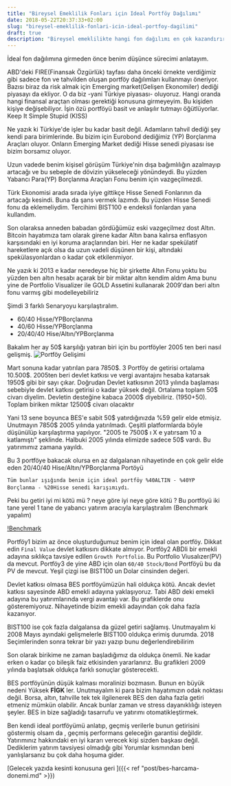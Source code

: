```yaml
---
title: "Bireysel Emeklilik Fonları için Ideal Portföy Dağılımı"
date: 2018-05-22T20:37:33+02:00
slug: "bireysel-emeklilik-fonlari-icin-ideal-portfoy-dagilimi"
draft: true
description: "Bireysel emeklilikte hangi fon dağılımı en çok kazandırır. Uzun vadede nasıl gelirimiz artar"
---
```


İdeal fon dağılımına girmeden önce benim düşünce sürecimi anlatayım.

ABD'deki FIRE(Finansak Özgürlük) tayfası daha önceki örnekte verdiğimiz gibi sadece fon ve tahvilden oluşan portföy dağılımları kullanmayı öneriyor.
Bazısı biraz da risk almak için Emerging market(Gelişen Ekonomiler) dediği piyasayı da ekliyor. O da biz -yani Türkiye piyasası- oluyoruz. Hangi oranda hangi finansal araçtan olması gerektiği konusuna girmeyeyim. Bu kişiden kişiye değişebiliyor. İşin özü portföyü basit ve anlaşılır tutmayı öğütlüyorlar. Keep It Simple Stupid (KISS)

Ne yazık ki Türkiye'de işler bu kadar basit değil. Adamların tahvil dediği şey kendi para birimlerinde. Bu bizim için Eurobond dediğimiz (YP) Borçlanma Araçları oluyor. Onların Emerging Market dediği Hisse senedi piyasası ise bizim borsamız oluyor.

Uzun vadede benim kişisel görüşüm Türkiye'nin dışa bağımlılığın azalmayıp artacağı ve bu sebeple de dövizin yükseleceği yönündeydi. Bu yüzden Yabancı Para(YP) Borçlanma Araçları Fonu benim için vazgeçilmezdi.

Türk Ekonomisi arada sırada iyiye gittikçe Hisse Senedi Fonlarının da artacağı kesindi. Buna da şans vermek lazımdı. Bu yüzden Hisse Senedi fonu da eklemeliydim. Tercihimi BIST100 e endeksli fonlardan yana kullandım.

Son olaraksa anneden babadan gördüğümüz eski vazgeçilmez dost Altın. Bitcoin hayatımıza tam olarak girene kadar Altın bana kalırsa enflasyon karşısındaki en iyi koruma araçlarından biri. Her ne kadar spekülatif hareketlere açık olsa da uzun vadeli düşünen bir kişi, altındaki spekülasyonlardan o kadar çok etkilenmiyor.

Ne yazık ki 2013 e kadar neredeyse hiç bir şirkette Altın Fonu yoktu bu yüzden ben altın hesabı açarak bir bir miktar altın kendim aldım
Ama bunu yine de Portfolio Visualizer ile GOLD Assetini kullanarak 2009'dan beri altın fonu varmış gibi modelleyebiliriz

Şimdi 3 farklı Senaryoyu karşılaştıralım.

* 60/40 Hisse/YPBorçlanma
* 40/60 Hisse/YPBorçlanma
* 20/40/40 Hise/Altın/YPBorçlanma

Bakalım her ay 50$ karşılığı yatıran biri için bu portföyler 2005 ten beri nasıl gelişmiş.
![Portföy Gelişimi](/img/ideal-bes/benchmark.png)

Mart sonuna kadar yatırılan para 7850\$. 3 Portföy de getirisi ortalama 10.500\$. 2005ten beri devlet katkısı ve vergi avantajını hesaba katarsak 1950\$ gibi bir sayı çıkar.  Doğrudan Devlet katkısının 2013 yılında başlaması sebebiyle devlet katkısı getirisi o kadar yüksek değil. Ortalama toplam 50\$ civarı diyelim. Devletin desteğine kabaca 2000\$ diyebiliriz. (1950+50). Toplam biriken miktar 12500\$ civarı olacaktır

Yani 13 sene boyunca BES'e sabit 50\$ yatırdığınızda %59 gelir elde etmişiz. Unutmayın 7850\$ 2005 yılında yatırılmadı. Çeşitli platformlarda böyle düşünülüp karşılaştırma yapılıyor. "2005 te 7500\$ ı X e yatırsam 10 a katlamıştı" şeklinde. Halbuki 2005 yılında elimizde sadece 50\$ vardı. Bu yatırımımız zamana yayıldı.

Bu 3 portföye bakacak olursa en az dalgalanan nihayetinde en çok gelir elde eden  20/40/40 Hise/Altın/YPBorçlanma Portöyü

`Tüm bunlar ışığında benim için ideal portföy %40ALTIN - %40YP Borçlanma - %20Hisse senedi karışımıydı`.

Peki bu getiri iyi mi kötü mü ? neye göre iyi neye göre kötü ? Bu portföyü iki tane yerel 1 tane de yabancı yatırım aracıyla karşılaştıralım (Benchmark yapalım)

[!Benchmark](/img/ideal-bes/benchmark.png)

Portföy1 bizim az önce oluşturduğumuz benim için ideal olan portföy. Dikkat edin `Final Value` devlet katkısını dikkate almıyor.
Portföy2 ABDli bir emekli adayına sıklıkça tavsiye edilen `Growth Portfolio`. Bu Portfolio Viusalızer(PV) da mevcut.
Portföy3 de yine ABD için olan `60/40 Stock/Bond` Portföyü bu da PV de mevcut.
Yeşil çizgi ise BIST100 un Dolar cinsinden değeri.

Devlet katkısı olmasa BES portföyümüzün hali oldukça kötü. Ancak devlet katkısı sayesinde ABD emekli adayına yaklaşıyoruz. Tabi ABD deki emekli adayına bu yatırımlarında vergi avantajı var. Bu grafiklerde onu gösteremiyoruz. Nihayetinde bizim emekli adayından çok daha fazla kazanıyor.

BIST100 ise çok fazla dalgalansa da güzel getiri sağlamış. Unutmayalım ki 2008 Mayıs ayındaki gelişmelerle BIST100 oldukça erimiş durumda.
2018 Seçimlerinden sonra tekrar bir yazı yazıp bunu değerlendirebilirim

Son olarak birikime ne zaman başladığımız da oldukça önemli. Ne kadar erken o kadar ço bileşik faiz etkisinden yararlanırız. Bu grafikleri 2009 yılında başlatsak oldukça farklı sonuçlar gösterecekti.

BES portföyünün düşük kalması moralinizi bozmasın. Bunun en büyük nedeni Yüksek **FİGK** ler. Unutmayalım ki para bizim hayatımızın odak noktası değil. Borsa, altın, tahville tek tek ilgilenerek BES den daha fazla getiri etmeniz mümkün olabilir. Ancak bunlar zaman ve stress dayanıklılığı isteyen şeyler. BES in bize sağladığı tasarrufu ve yatırımı otomatikleştirmek.

Ben kendi ideal portföyümü anlatıp, geçmiş verilerle bunun getirisini göstermiş olsam da , geçmiş performans geleceğin garantisi değildir. Yatırımınız hakkındaki en iyi kararı verecek kişi sizden başkası değil. Dediklerim yatırım tavsiyesi olmadığı gibi Yorumlar kısmından beni yanlışlarsanız bu çok daha hoşuma gider.


[Gelecek yazıda kesinti konusuna geri ]({{< ref "post/bes-harcama-donemi.md" >}})
